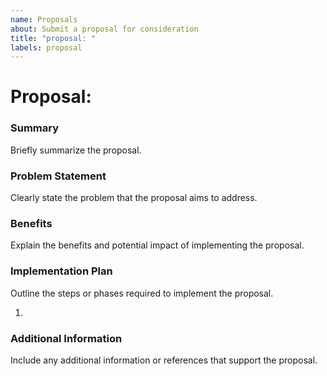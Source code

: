```yaml
---
name: Proposals
about: Submit a proposal for consideration
title: "proposal: "
labels: proposal
---
```


# Proposal:

### Summary

Briefly summarize the proposal.

### Problem Statement

Clearly state the problem that the proposal aims to address.

### Benefits

Explain the benefits and potential impact of implementing the proposal.

### Implementation Plan

Outline the steps or phases required to implement the proposal.

1.

### Additional Information

Include any additional information or references that support the proposal.
